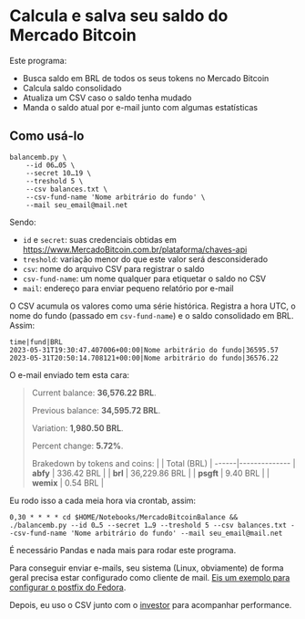 # Calcula e salva seu saldo do Mercado Bitcoin

Este programa:

- Busca saldo em BRL de todos os seus tokens no Mercado Bitcoin
- Calcula saldo consolidado
- Atualiza um CSV caso o saldo tenha mudado
- Manda o saldo atual por e-mail junto com algumas estatísticas

## Como usá-lo

```shell
balancemb.py \
    --id 06…05 \
    --secret 10…19 \
    --treshold 5 \
    --csv balances.txt \
    --csv-fund-name 'Nome arbitrário do fundo' \
    --mail seu_email@mail.net
```

Sendo:

- `id` e `secret`: suas credenciais obtidas em https://www.MercadoBitcoin.com.br/plataforma/chaves-api
- `treshold`: variação menor do que este valor será desconsiderado
- `csv`: nome do arquivo CSV para registrar o saldo
- `csv-fund-name`: um nome qualquer para etiquetar o saldo no CSV
- `mail`: endereço para enviar pequeno relatório por e-mail

O CSV acumula os valores como uma série histórica. Registra a hora UTC, o nome do fundo (passado em `csv-fund-name`) e o saldo consolidado em BRL. Assim:

```csv
time|fund|BRL
2023-05-31T19:30:47.407006+00:00|Nome arbitrário do fundo|36595.57
2023-05-31T20:50:14.708121+00:00|Nome arbitrário do fundo|36576.22
```

O e-mail enviado tem esta cara:

> Current balance: **36,576.22 BRL**.
>
> Previous balance: **34,595.72 BRL**.
>
> Variation: **1,980.50 BRL**.
>
> Percent change: **5.72%**.
>
> Brakedown by tokens and coins:
> | 	| Total (BRL) |
> ------|--------------
> | **abfy** | 336.42 BRL |
> | **brl**	 | 36,229.86 BRL |
> | **psgft** | 9.40 BRL |
> | **wemix** | 0.54 BRL |

Eu rodo isso a cada meia hora via crontab, assim:

```crontab
0,30 * * * * cd $HOME/Notebooks/MercadoBitcoinBalance && ./balancemb.py --id 0…5 --secret 1…9 --treshold 5 --csv balances.txt --csv-fund-name 'Nome arbitrário do fundo' --mail seu_email@mail.net
```

É necessário Pandas e nada mais para rodar este programa.

Para conseguir enviar e-mails, seu sistema (Linux, obviamente) de forma geral precisa estar configurado como cliente de mail. [Eis um exemplo para configurar o postfix do Fedora](https://fedoramagazine.org/use-postfix-to-get-email-from-your-fedora-system/).

Depois, eu uso o CSV junto com o [investor](https://github.com/avibrazil/investor) para acompanhar performance.